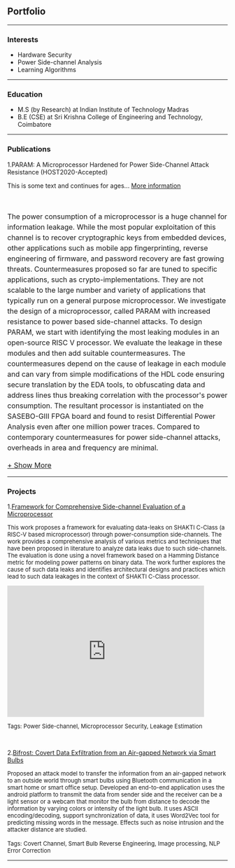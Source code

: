 ## Portfolio

---

### Interests
- Hardware Security
- Power Side-channel Analysis
- Learning Algorithms

--- 

### Education
- M.S (by Research) at Indian Institute of Technology Madras
- B.E (CSE) at Sri Krishna College of Engineering and Technology, Coimbatore

--- 

### Publications
1.PARAM: A Microprocessor Hardened for Power Side-Channel Attack Resistance (HOST2020-Accepted)
<html>
<head>
<style>
#module {
  font-size: 1rem;
  line-height: 1.5;
}

#module #collapseExample.collapse:not(.show) {
  display: block;
  height: 3rem;
  overflow: hidden;
}
#module #collapseExample.collapsing {
  height: 3rem;
}
#module a.collapsed::after {
  content: '+ Show More';
}
#module a:not(.collapsed)::after {
  content: '- Show Less';
}
 </style>
 <script type="text/javascript">
function moreInformation(){
    document.getElementById("more-information").style.display = "block";                    
}
function evenMoreInformation(){
    document.getElementById("even-more-information").style.display = "block";                   
}
function lessInformation(){
    document.getElementById("more-information").style.display = "none";                 
    document.getElementById("even-more-information").style.display = "none";                    
}
</script>
</head>
<body>
  This is some text and continues for ages...
<a onClick="moreInformation()" style="text-decoration:underline;cursor:pointer;">More information</a><br>
<br>
<div id="more-information" style="display:none">
This is some text and continues for ages...<br>
and it goes on and on and on...<br>
<a onClick="evenMoreInformation()" style="text-decoration:underline;cursor:pointer;">Even more information</a>
</div>
<br>
<div id="even-more-information" style="display:none">
This is some text and continues for ages...<br>
and it goes on and on and on...<br>
but not as long as you think.<br>
<a onClick="lessInformation()" style="text-decoration:underline;cursor:pointer;">Less information</a>
</div>
  
  <div id="module" class="container">  
  <p class="collapse" id="collapseExample" aria-expanded="false">
     The power consumption of a microprocessor is a huge channel for information leakage. While the most popular exploitation of this channel is to recover cryptographic keys from embedded devices, other applications such as mobile app fingerprinting, reverse engineering of firmware, and password recovery are fast growing threats. Countermeasures proposed so far are tuned to specific applications, such as crypto-implementations. They are not scalable to the large number and variety of applications that typically run on a general purpose microprocessor. We investigate the design of a microprocessor, called PARAM with increased resistance to power based side-channel attacks. To design PARAM, we start with identifying the most leaking modules in an open-source RISC V processor. We evaluate the leakage in these modules and then add suitable countermeasures. The countermeasures depend on the cause of leakage in each module and can vary from simple modifications of the HDL code ensuring secure translation by the EDA tools, to obfuscating data and address lines thus breaking correlation with the processor's power consumption. The resultant processor is instantiated on the SASEBO-GIII FPGA board and found to resist Differential Power Analysis even after one million power traces. Compared to contemporary countermeasures for power side-channel attacks, overheads in area and frequency are minimal.
  </p>
  <a role="button" class="collapsed" data-toggle="collapse" href="#collapseExample" aria-expanded="false" aria-controls="collapseExample"></a>
</div>

</body>
</html>


---

### Projects
1.[Framework for Comprehensive Side-channel Evaluation of a Microprocessor](/pdf/1000-19.07.18-Muhammad-Arsath-Chester-Rebeiro-IIT-Madras(2).pdf)
<p style="font-size:13px">  
This work proposes a framework for evaluating data-leaks on SHAKTI C-Class (a RISC-V based microprocessor) through power-consumption side-channels. The work provides a comprehensive analysis of various metrics and techniques that have been proposed in literature to analyze data leaks due to such side-channels. The evaluation is done using a novel framework based on a Hamming Distance metric for modeling power patterns on binary data. The work further explores the cause of such data leaks and identifies architectural designs and practices which lead to such data leakages in the context of SHAKTI C-Class processor.<br>
</p>
<iframe width="450px" height="300px" src="https://www.youtube.com/embed/3oYC9le-jAc" frameborder="0" allow="accelerometer; autoplay; encrypted-media; gyroscope; picture-in-picture" allowfullscreen></iframe>
<p style="font-size:13px">Tags: Power Side-channel, Microprocessor Security, Leakage Estimation </p><br>

2.[Bifrost: Covert Data Exfiltration from an Air-gapped Network via Smart Bulbs](/pdf/final_csaw.pdf)
<p style="font-size:13px">  
Proposed an attack model to transfer the information from an air-gapped network to an outside world through smart bulbs using Bluetooth communication in a smart home or smart office setup. Developed an end-to-end application uses the android platform to transmit the data from sender side and the receiver can be a light sensor or a webcam that monitor the bulb from distance to decode the information by varying colors or intensity of the light bulb. It uses ASCII encoding/decoding, support synchronization of data, it uses Word2Vec tool for predicting missing words in the message. Effects such as noise intrusion and the attacker distance are studied.<br><br>
Tags: Covert Channel, Smart Bulb Reverse Engineering, Image processing, NLP Error Correction
</p>

---
